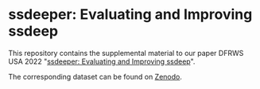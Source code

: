 # ssdeeper: Evaluating and Improving ssdeep
This repository contains the supplemental material to our paper DFRWS USA 2022 "[ssdeeper: Evaluating and Improving ssdeep](https://doi.org/10.1016/j.fsidi.2022.301402)".

The corresponding dataset can be found on [Zenodo](https://doi.org/10.5281/zenodo.6399395).
